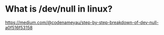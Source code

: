 # What is /dev/null in linux?

https://medium.com/@codenameyau/step-by-step-breakdown-of-dev-null-a0f516f53158